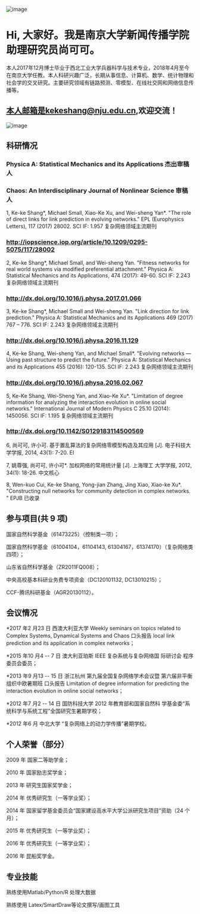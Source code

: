 ![image](https://avatars2.githubusercontent.com/u/39056408?s=400&u=faed1de8e25207582cc91356c8e66200b7920735&v=4)

# Hi, 大家好。我是南京大学新闻传播学院助理研究员尚可可。

本人2017年12月博士毕业于西北工业大学兵器科学与技术专业，2018年4月至今在南京大学任教。本人科研兴趣广泛，长期从事信息、计算机、数学、统计物理和社会学的交叉研究。主要研究领域有链路预测、零模型、在线社交网和网络信息传播等。

## 本人邮箱是kekeshang@nju.edu.cn,欢迎交流！
![image](../mmexport1525713230628.jpg)

## 科研情况

### Physica A: Statistical Mechanics and its Applications 杰出审稿人

### Chaos: An Interdisciplinary Journal of Nonlinear Science 审稿人


1, Ke-ke Shang*, Michael Small, Xiao-Ke Xu, and Wei-sheng Yan*.
"The role of direct links for link prediction in evolving networks." EPL
(Europhysics Letters), 117 (2017) 28002.
SCI IF: 1.957 复杂网络领域主流期刊

### http://iopscience.iop.org/article/10.1209/0295-5075/117/28002

2, Ke-ke Shang*, Michael Small, and Wei-sheng Yan. "Fitness networks
for real world systems via modified preferential attachment." Physica A:
Statistical Mechanics and its Applications, 474 (2017): 49-60.
SCI IF: 2.243 复杂网络领域主流期刊

### http://dx.doi.org/10.1016/j.physa.2017.01.066

3, Ke-ke Shang*, Michael Small and Wei-sheng Yan. "Link direction for
link prediction." Physica A: Statistical Mechanics and its Applications
469 (2017) 767 – 776.
SCI IF: 2.243 复杂网络领域主流期刊

### http://dx.doi.org/10.1016/j.physa.2016.11.129

4, Ke-ke Shang, Wei-sheng Yan, and Michael Small*. "Evolving
networks — Using past structure to predict the future." Physica A:
Statistical Mechanics and its Applications 455 (2016): 120-135.
SCI IF: 2.243 复杂网络领域主流期刊

### http://dx.doi.org/10.1016/j.physa.2016.02.067

5, Ke-Ke Shang, Wei-Sheng Yan, and Xiao-Ke Xu*. "Limitation of
degree information for analyzing the interaction evolution in online social
networks." International Journal of Modern Physics C 25.10 (2014):
1450056.
SCI IF: 1.195 复杂网络领域主流期刊

### http://dx.doi.org/10.1142/S0129183114500569

6, 尚可可, 许小可. 基于置乱算法的复杂网络零模型构造及其应用
[J]. 电子科技大学学报, 2014, 43(1): 7-20.
EI

7, 姚尊强, 尚可可, 许小可*. 加权网络的常用统计量 [J]. 上海理工
大学学报, 2012, 34(1): 18-26.
中文核心

8, Wen-kuo Cui, Ke-ke Shang, Yong-jian Zhang, Jing Xiao, Xiao-ke
Xu*. "Constructing null networks for community detection in complex
networks. " EPJB 已收录


## 参与项目(共 9 项)

国家自然科学基金（61473225）（控制类一项）；

国家自然科学基金（61004104，61104143, 61304167，61374170）（复杂网络类四项）；

山东省自然科学基金（ZR2011FQ008）；

中央高校基本科研业务费专项资金（DC120101132, DC13010215）；

CCF-腾讯科研基金（AGR20130112）。


## 会议情况

*2017 年2 月23 日 西澳大利亚大学 Weekly seminars on topics related
to Complex Systems, Dynamical Systems and Chaos 口头报告 local
link prediction and its application in complex networks；

*2015 年10 月4 -- 7 日 澳大利亚珀斯 IEEE 复杂系统与复杂网络国
际研讨会 程序委员会委员；

*2013 年9 月13 -- 15 日 浙江杭州 第九届全国复杂网络学术会议暨
第六届非平衡组织中欧暑期班 口头报告 Limitation of degree
information for predicting the interaction evolution in online social
networks；

*2012 年7 月2 -- 14 日 国防科技大学 2012 年教育部和国家自然科
学基金委“系统科学与系统工程”全国研究生暑期学校；

*2012 年6 月 中北大学 “复杂网络上的动力学传播”暑期学校。

## 个人荣誉（部分）

2009 年 国家二等助学金；

2010 年 国家励志奖学金；

2013 年 研究生国家奖学金；

2014 年 优秀研究生（一等学业奖）；

2014 年 国家留学基金委员会“国家建设高水平大学公派研究生项目”资助（24 个月）；

2015 年 优秀研究生（一等学业奖）；

2016 年 优秀研究生（一等学业奖）；

2016 年 昆船奖学金。


## 专业技能

熟练使用Matlab/Python/R 处理大数据

熟练使用 Latex/SmartDraw等论文撰写/画图工具
